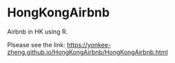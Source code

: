 # HongKongAirbnb
Airbnb in HK using R.

Plsease see the link: https://yonkee-zheng.github.io/HongKongAirbnb/HongKongAirbnb.html
